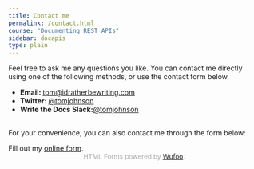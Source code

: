 ```yaml
---
title: Contact me
permalink: /contact.html
course: "Documenting REST APIs"
sidebar: docapis
type: plain
---
```


Feel free to ask me any questions you like. You can contact me directly using one of the following methods, or use the contact form below.

<ul>
  <li><strong>Email: </strong><a href="mailto:tomjoht@gmail.com">tom@idratherbewriting.com</a></li>
  <li><strong>Twitter: </strong><a href="http://twitter.com/tomjohnson" target="\_blank">@tomjohnson</a></li>
  <li><strong>Write the Docs Slack:</strong><a href="https://writethedocs.slack.com/team/tomjohnson" target="\_blank">@tomjohnson</a></li>
</ul>

<div style="margin-top:30px;"></div>

For your convenience, you can also contact me through the form below:

<div style="margin-bottom:15px; padding-bottom:10px;">
<div id="wufoo-mlxbnfd14yabfn">
  Fill out my <a href="https://idratherbewriting.wufoo.com/forms/mlxbnfd14yabfn">online form</a>.
</div>
<div id="wuf-adv" style="font-family:inherit;font-size: small;color:#a7a7a7;text-align:center;display:block;">HTML Forms powered by <a href="http://www.wufoo.com">Wufoo</a>.</div>
<script type="text/javascript">var mlxbnfd14yabfn;(function(d, t) {
  var s = d.createElement(t), options = {
    'userName':'idratherbewriting',
    'formHash':'mlxbnfd14yabfn',
    'autoResize':true,
    'height':'660',
    'async':true,
    'host':'wufoo.com',
    'header':'show',
    'ssl':true};
  s.src = ('https:' == d.location.protocol ? 'https://' : 'http://') + 'www.wufoo.com/scripts/embed/form.js';
  s.onload = s.onreadystatechange = function() {
    var rs = this.readyState; if (rs) if (rs != 'complete') if (rs != 'loaded') return;
    try { mlxbnfd14yabfn = new WufooForm();mlxbnfd14yabfn.initialize(options);mlxbnfd14yabfn.display(); } catch (e) {}};
  var scr = d.getElementsByTagName(t)[0], par = scr.parentNode; par.insertBefore(s, scr);
})(document, 'script');</script>

</div>
